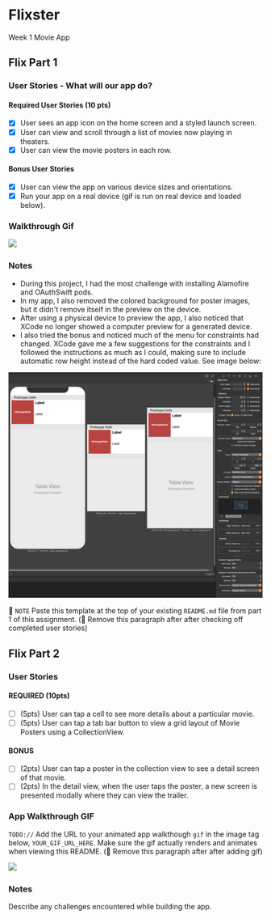 # Flixster
Week 1 Movie App

## Flix Part 1

### User Stories - What will our app do?

#### Required User Stories (10 pts)
- [x] User sees an app icon on the home screen and a styled launch screen.
- [x] User can view and scroll through a list of movies now playing in theaters.
- [x] User can view the movie posters in each row.

#### Bonus User Stories
- [x] User can view the app on various device sizes and orientations.
- [x] Run your app on a real device (gif is run on real device and loaded below).

### Walkthrough Gif

![](FlixsterJazz.gif)

### Notes
- During this project, I had the most challenge with installing Alamofire and OAuthSwift pods. 
- In my app, I also removed the colored background for poster images, but it didn't remove itself in the preview on the device.
- After using a physical device to preview the app, I also noticed that XCode no longer showed a computer preview for a generated device. 
- I also tried the bonus and noticed much of the menu for constraints had changed. XCode gave me a few suggestions for the constraints and I followed the instructions as much as I could, making sure to include automatic row height instead of the hard coded value. See image below:

![](AutoLayoutWorkFlizxster.png)


📝 `NOTE` Paste this template at the top of your existing `README.md` file from part 1 of this assignment. (🚫 Remove this paragraph after after checking off completed user stories)

## Flix Part 2

### User Stories

#### REQUIRED (10pts)
- [ ] (5pts) User can tap a cell to see more details about a particular movie.
- [ ] (5pts) User can tap a tab bar button to view a grid layout of Movie Posters using a CollectionView.

#### BONUS
- [ ] (2pts) User can tap a poster in the collection view to see a detail screen of that movie.
- [ ] (2pts) In the detail view, when the user taps the poster, a new screen is presented modally where they can view the trailer.

### App Walkthrough GIF
`TODO://` Add the URL to your animated app walkthough `gif` in the image tag below, `YOUR_GIF_URL_HERE`. Make sure the gif actually renders and animates when viewing this README. (🚫 Remove this paragraph after after adding gif)

<img src="YOUR_GIF_URL_HERE" width=250><br>

### Notes
Describe any challenges encountered while building the app.
